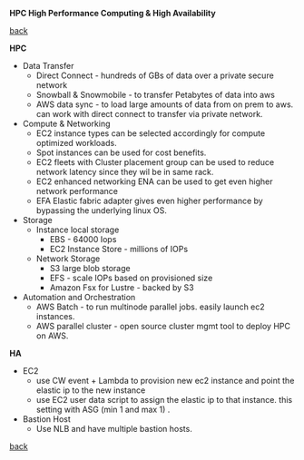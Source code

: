 **HPC High Performance Computing & High Availability**

[back](index.md)

**HPC**
* Data Transfer
  * Direct Connect - hundreds of GBs of data over a private secure network
  * Snowball & Snowmobile - to transfer Petabytes of data into aws
  * AWS data sync - to load large amounts of data from on prem to aws. can work with direct connect to transfer via private network.
* Compute & Networking
  * EC2 instance types can be selected accordingly for compute optimized workloads.
  * Spot instances can be used for cost benefits.
  * EC2 fleets with Cluster placement group can be used to reduce network latency since they wil be in same rack.
  * EC2 enhanced networking ENA can be used to get even higher network performance
  * EFA Elastic fabric adapter gives even higher performance by bypassing the underlying linux OS.
* Storage
  * Instance local storage
    * EBS - 64000 Iops
    * EC2 Instance Store - millions of IOPs
  * Network Storage
    * S3 large blob storage
    * EFS - scale IOPs based on provisioned size
    * Amazon Fsx for Lustre - backed by S3
* Automation and Orchestration
    * AWS Batch - to run multinode parallel jobs. easily launch ec2 instances.
    * AWS parallel cluster - open source cluster mgmt tool to deploy HPC on AWS.


**HA**

* EC2 
    * use CW event + Lambda to provision new ec2 instance and point the elastic ip to the new instance
    * use EC2 user data script to assign the elastic ip to that instance. this setting with ASG (min 1 and max 1) .
* Bastion Host
    * Use NLB and have multiple bastion hosts.

[back](index.md)